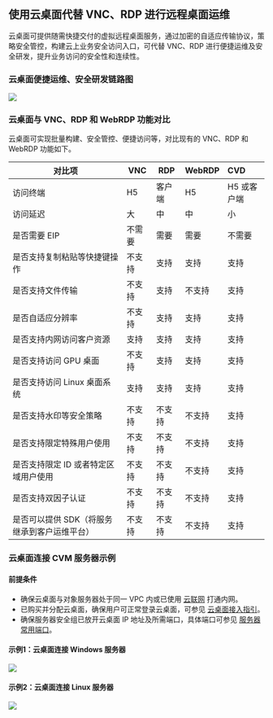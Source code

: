 ## 使用云桌面代替 VNC、RDP 进行远程桌面运维
云桌面可提供随需快捷交付的虚拟远程桌面服务，通过加密的自适应传输协议，策略安全管控，构建云上业务安全访问入口，可代替 VNC、RDP 进行便捷运维及安全研发，提升业务访问的安全性和连续性。

### 云桌面便捷运维、安全研发链路图
![](https://qcloudimg.tencent-cloud.cn/raw/0a5f13a927ff7ef648f1c2380635aaf2.png)

### 云桌面与 VNC、RDP 和 WebRDP 功能对比
云桌面可实现批量构建、安全管控、便捷访问等，对比现有的 VNC、RDP 和 WebRDP 功能如下。

| 对比项                                      | VNC    | RDP    | WebRDP | CVD        |
| ------------------------------------------- | ------ | ------ | ------ | :--------- |
| 访问终端                                    | H5     | 客户端 | H5     | H5 或客户端 |
| 访问延迟                                    | 大     | 中     | 中     | 小         |
| 是否需要 EIP                                 | 不需要 | 需要   | 需要   | 不需要     |
| 是否支持复制粘贴等快捷键操作                | 不支持 | 支持   | 支持   | 支持       |
| 是否支持文件传输                            | 不支持 | 支持   | 不支持 | 支持       |
| 是否自适应分辨率                            | 不支持 | 支持   | 支持   | 支持       |
| 是否支持内网访问客户资源                    | 支持   | 支持   | 支持   | 支持       |
| 是否支持访问 GPU 桌面                         | 不支持 | 支持   | 支持   | 支持       |
| 是否支持访问 Linux 桌面系统                   | 支持   | 支持   | 支持   | 支持       |
| 是否支持水印等安全策略                      | 不支持 | 不支持 | 不支持 | 支持       |
| 是否支持限定特殊用户使用                    | 不支持 | 不支持 | 不支持 | 支持       |
| 是否支持限定 ID 或者特定区域用户使用          | 不支持 | 不支持 | 不支持 | 支持       |
| 是否支持双因子认证                          | 不支持 | 不支持 | 不支持 | 支持       |
| 是否可以提供 SDK（将服务继承到客户运维平台） | 不支持 | 不支持 | 不支持 | 支持       |


### 云桌面连接 CVM 服务器示例
#### 前提条件
- 确保云桌面与对象服务器处于同一 VPC 内或已使用 [云联网](https://cloud.tencent.com/product/ccn) 打通内网。
- 已购买并分配云桌面，确保用户可正常登录云桌面，可参见 [云桌面接入指引](https://cloud.tencent.com/document/product/1291/54191)。
- 确保服务器安全组已放开云桌面 IP 地址及所需端口，具体端口可参见 [服务器常用端口](https://cloud.tencent.com/document/product/213/12451)。


#### 示例1：云桌面连接 Windows 服务器
![](https://qcloudimg.tencent-cloud.cn/raw/91531958df25b274a1273c8e621a0f8f.png)

#### 示例2：云桌面连接 Linux 服务器
![](https://qcloudimg.tencent-cloud.cn/raw/bd43ba32fa29dda29c4fc26def6077f3.png)



